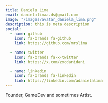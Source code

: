 ```yaml
---
title: Daniela Lima
email: danielalimaa.ds@gmail.com
image: "/images/avatar_daniela_lima.png"
description: this is meta description
social:
  - name: github
    icon: fa-brands fa-github
    link: https://github.com/mrslima

  - name: twitter
    icon: fa-brands fa-x-twitter
    link: https://x.com/zxcdanidani

  - name: linkedin
    icon: fa-brands fa-linkedin
    link: https://linkedin.com/adanielalima
---
```


Founder, GameDev and sometimes Artist.

<!-- Founder, GameDev, Pixel Artist (at least trying to be) and a pretty wacky Storyteller. -->
